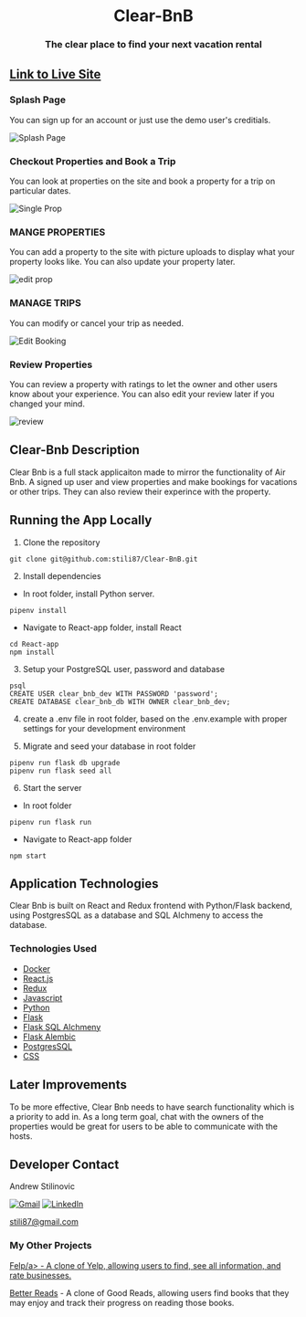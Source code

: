 <h1 align="center"> Clear-BnB</h1>

<h3 align='center'> The clear place to find your next vacation rental </h3>

## [Link to Live Site](https://clear-bnb.herokuapp.com/)</h2>

### Splash Page
You can sign up for an account or just use the demo user's creditials.

![Splash Page](https://user-images.githubusercontent.com/59978288/184777534-5440b401-9921-43b3-9b45-926f6ee6b9cd.png)

### Checkout Properties and Book a Trip
You can look at properties on the site and book a property for a trip on particular dates.

![Single Prop](https://user-images.githubusercontent.com/59978288/184778180-d7ddbfe9-8c05-4add-a190-938ecd10b750.png)



### MANGE PROPERTIES
You can add a property to the site with picture uploads to display what your property looks like.  You can also update your property later. 

![edit prop](https://user-images.githubusercontent.com/59978288/178882834-2a42da98-ff41-44fa-b6b1-a83ba3335413.png)


### MANAGE TRIPS
You can modify or cancel your trip as needed. 

![Edit Booking](https://user-images.githubusercontent.com/59978288/178882926-a40ec16f-81a0-48b7-9277-4c6e48280c91.png)


### Review Properties
You can review a property with ratings to let the owner and other users know about your experience.  You can also edit your review later if you changed your mind. 

![review](https://user-images.githubusercontent.com/59978288/178883039-c8b577a4-4c49-4920-97ae-dfbe1efc70a8.png)



## Clear-Bnb Description
Clear Bnb is a full stack applicaiton made to mirror the functionality of Air Bnb.  A signed up user and view properties and make bookings for vacations or other trips. They can also review their experince with the property. 

## Running the App Locally

1. Clone the repository

```
git clone git@github.com:stili87/Clear-BnB.git

```

2. Install dependencies

- In root folder, install Python server.

```
pipenv install
```

- Navigate to React-app folder, install React

```
cd React-app
npm install
```

3. Setup your PostgreSQL user, password and database

```
psql
CREATE USER clear_bnb_dev WITH PASSWORD 'password';
CREATE DATABASE clear_bnb_db WITH OWNER clear_bnb_dev;

```

4. create a .env file in root folder, based on the .env.example with proper settings for your development environment

5. Migrate and seed your database in root folder

```
pipenv run flask db upgrade
pipenv run flask seed all

```

6. Start the server

- In root folder

```
pipenv run flask run
```

- Navigate to React-app folder

```
npm start
```


## Application Technologies

Clear Bnb is built on React and Redux frontend with Python/Flask backend, using PostgresSQL as a database and SQL Alchmeny to access the database.

### Technologies Used

- [Docker](https://www.docker.com/)
- [React.js](https://reactjs.org/)
- [Redux](https://redux.js.org/)
- [Javascript](https://www.javascript.com/)
- [Python](https://www.python.org/)
- [Flask](https://flask.palletsprojects.com/en/2.1.x/)
- [Flask SQL Alchmeny](https://flask-sqlalchemy.palletsprojects.com/en/2.x/)
- [Flask Alembic](https://flask-alembic.readthedocs.io/en/stable/)
- [PostgresSQL](https://www.postgresql.org/)
- [CSS](https://developer.mozilla.org/en-US/docs/Web/CSS)

## Later Improvements
To be more effective, Clear Bnb needs to have search functionality which is a priority to add in.  As a long term goal, chat with the owners of the properties would be great for users to be able to communicate with the hosts. 

## Developer Contact

Andrew Stilinovic

[![Gmail](https://img.shields.io/badge/Gmail-D14836?style=for-the-badge&logo=gmail&logoColor=white)](mailto:andrew.stilinovic@gmail.com) [![LinkedIn](https://img.shields.io/badge/linkedin-%230077B5.svg?style=for-the-badge&logo=linkedin&logoColor=white)](https://www.linkedin.com/in/andrew-stilinovic/)

stili87@gmail.com

  ### My Other Projects
  <a href="https://github.com/stili87/Felp">Felp/a>
    - A clone of Yelp, allowing users to find, see all information, and rate businesses.

  <a href="https://github.com/stili87/Better-Reads">Better Reads</a>
    - A clone of Good Reads, allowing users find books that they may enjoy and track their progress on reading those books.
